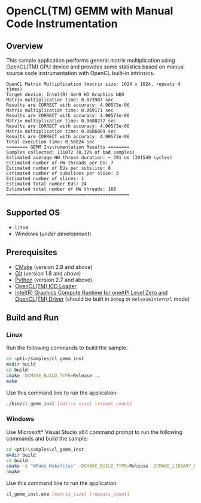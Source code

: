 # OpenCL(TM) GEMM with Manual Code Instrumentation
## Overview
This sample application performs general matrix multiplication using OpenCL(TM) GPU device and provides some statistics based on manual source code instrumentation with OpenCL built-in intrinsics.
```
OpenCL Matrix Multiplication (matrix size: 1024 x 1024, repeats 4 times)
Target device: Intel(R) Gen9 HD Graphics NEO
Matrix multiplication time: 0.073987 sec
Results are CORRECT with accuracy: 4.90573e-06
Matrix multiplication time: 0.069171 sec
Results are CORRECT with accuracy: 4.90573e-06
Matrix multiplication time: 0.0688272 sec
Results are CORRECT with accuracy: 4.90573e-06
Matrix multiplication time: 0.0686009 sec
Results are CORRECT with accuracy: 4.90573e-06
Total execution time: 0.56824 sec
======== GEMM Instrumentation Results ========
Samples collected: 131072 (8.32% of bad samples)
Estimated average HW thread duration: ~ 391 us (391549 cycles)
Estimated number of HW threads per EU: 7
Estimated number of EUs per subslice: 8
Estimated number of subslices per slice: 3
Estimated number of slices: 1
Estimated total number EUs: 24
Estimated total number of HW threads: 168
==============================================
```
## Supported OS
- Linux
- Windows (*under development*)

## Prerequisites
- [CMake](https://cmake.org/) (version 2.8 and above)
- [Git](https://git-scm.com/) (version 1.8 and above)
- [Python](https://www.python.org/) (version 2.7 and above)
- [OpenCL(TM) ICD Loader](https://github.com/KhronosGroup/OpenCL-ICD-Loader)
- [Intel(R) Graphics Compute Runtime for oneAPI Level Zero and OpenCL(TM) Driver](https://github.com/intel/compute-runtime) (should be built in `Debug` or `ReleaseInternal` mode)

## Build and Run
### Linux
Run the following commands to build the sample:
```sh
cd <pti>/samples/cl_gemm_inst
mkdir build
cd build
cmake -DCMAKE_BUILD_TYPE=Release ..
make
```
Use this command line to run the application:
```sh
./bin/cl_gemm_inst [matrix_size] [repeat_count]
```
### Windows
Use Microsoft* Visual Studio x64 command prompt to run the following commands and build the sample:
```sh
cd <pti>\samples\cl_gemm_inst
mkdir build
cd build
cmake -G "NMake Makefiles" -DCMAKE_BUILD_TYPE=Release -DCMAKE_LIBRARY_PATH=<opencl_icd_lib_path> ..
nmake
```
Use this command line to run the application:
```sh
cl_gemm_inst.exe [matrix_size] [repeats_count]